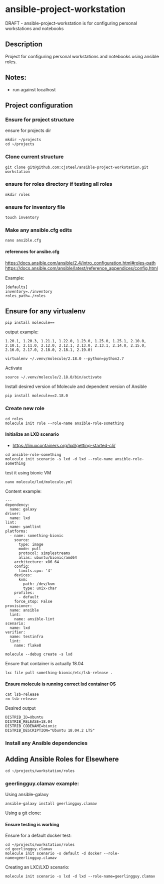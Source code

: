 # ansible-project-workstation

DRAFT - ansible-project-workstation is for configuring personal workstations and notebooks

## Description

Project for configuring personal workstations and notebooks using ansible roles.

## Notes:

* run against localhost

## Project configuration

### Ensure for project structure

ensure for projects dir

```shell
mkdir ~/projects
cd ~/projects
```

### Clone current structure

```shell
git clone git@github.com:cjsteel/ansible-project-workstation.git 
workstation
```
### ensure for roles directory if testing all roles

```shell
mkdir roles
```

### ensure for inventory file

```shell
touch inventory
```

### Make any ansible.cfg edits

```shell
nano ansible.cfg
```

#### references for ansibe.cfg 
https://docs.ansible.com/ansible/2.4/intro_configuration.html#roles-path
https://docs.ansible.com/ansible/latest/reference_appendices/config.html

Example:

```shell
[defaults]
inventory=./inventory
roles_path=./roles
```

## Ensure for any virtualenv

```shell
pip install molecule==
```

output example:

```shell
1.20.1, 1.20.3, 1.21.1, 1.22.0, 1.23.0, 1.25.0, 1.25.1, 2.10.0, 2.10.1, 2.11.0, 2.12.0, 2.12.1, 2.13.0, 2.13.1, 2.14.0, 2.15.0, 2.16.0, 2.17.0, 2.18.0, 2.18.1, 2.19.0)
```
```shell
virtualenv ~/.venv/molecule/2.18.0 --python=python2.7
```

Activate

```shell
source ~/.venv/molecule/2.18.0/bin/activate
```

Install desired version of Molecule and dependent version of Ansible

```shell
pip install molecule==2.18.0
```

### Create new role

```shell
cd roles
molecule init role --role-name ansible-role-something
```

#### Initialize an LXD scenario

* https://linuxcontainers.org/lxd/getting-started-cli/

```shell
cd ansible-role-something
molecule init scenario -s lxd -d lxd --role-name ansible-role-something
```

test it using bionic VM

```shell
nano molecule/lxd/molecule.yml
```

Content example:

```shell
---
dependency:
  name: galaxy
driver:
  name: lxd
lint:
  name: yamllint
platforms:
  - name: something-bionic
    source:
      type: image
      mode: pull
      protocol: simplestreams
      alias: ubuntu/bionic/amd64
    architecture: x86_64
    config:
      limits.cpu: '4'
    devices:
      kvm:
        path: /dev/kvm
        type: unix-char
    profiles:
      - default
    force_stop: False
provisioner:
  name: ansible
  lint:
    name: ansible-lint
scenario:
  name: lxd
verifier:
  name: testinfra
  lint:
    name: flake8
```



```shell
molecule --debug create -s lxd
```

Ensure that container is actually 18.04

```shell
lxc file pull something-bionic/etc/lsb-release .
```

#### Ensure molecule is running correct lxd container OS

```shell
cat lsb-release
rm lsb-release
```

Desired output

```shell
DISTRIB_ID=Ubuntu
DISTRIB_RELEASE=18.04
DISTRIB_CODENAME=bionic
DISTRIB_DESCRIPTION="Ubuntu 18.04.2 LTS"
```

### Install any Ansible dependencies

## Adding Ansible Roles for Elsewhere

```shell
cd ~/projects/workstation/roles
```

### geerlingguy.clamav example:

Using ansible-galaxy

```shell
ansible-galaxy install geerlingguy.clamav
```

Using a git clone:



#### Ensure testing is working

Ensure for a default docker test:

```shell
cd ~/projects/workstation/roles
cd geerlingguy.clamav
molecule init scenario -s default -d docker --role-name=geerlingguy.clamav
```

Creating an LXC/LXD scenario:

```shell
molecule init scenario -s lxd -d lxd --role-name=geerlingguy.clamav
```

